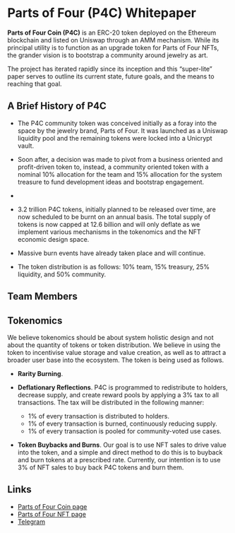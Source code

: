 # Parts of Four (P4C) Whitepaper

**Parts of Four Coin (P4C)** is an ERC-20 token deployed on the Ethereum blockchain and listed on Uniswap through an AMM mechanism. While its principal utility is to function as an upgrade token for Parts of Four NFTs, the grander vision is to bootstrap a community around jewelry as art.

The project has iterated rapidly since its inception and this “super-lite” paper serves to outline its current state, future goals, and the means to reaching that goal.


## A Brief History of P4C

- The P4C community token was conceived initially as a foray into the space by the jewelry brand, Parts of Four. It was launched as a Uniswap liquidity pool and the remaining tokens were locked into a Unicrypt vault.

- Soon after, a decision was made to pivot from a business oriented and profit-driven token to, instead, a community oriented token with a nominal 10% allocation for the team and 15% allocation for the system treasure to fund development ideas and bootstrap engagement.

-

- 3.2 trillion P4C tokens, initially planned to be released over time, are now scheduled to be burnt on an annual basis. The total supply of tokens is now capped at 12.6 billion and will only deflate as we implement various mechanisms in the tokenomics and the NFT economic design space.

- Massive burn events have already taken place and will continue.

- The token distribution is as follows: 10% team, 15% treasury, 25% liquidity, and 50% community.


## Team Members


## Tokenomics
We believe tokenomics should be about system holistic design and not about the quantity of tokens or token distribution. We believe in using the token to incentivise value storage and value creation, as well as to attract a broader user base into the ecosystem. The token is being used as follows.

- **Rarity Burning**.

- **Deflationary Reflections**. P4C is programmed to redistribute to holders, decrease supply, and create reward pools by applying a 3% tax to all transactions. The tax will be distributed in the following manner:
  - 1% of every transaction is distributed to holders.
  - 1% of every transaction is burned, continuously reducing supply.
  - 1% of every transaction is pooled for community-voted use cases.

- **Token Buybacks and Burns**. Our goal is to use NFT sales to drive value into the token, and a simple and direct method to do this is to buyback and burn tokens at a prescribed rate. Currently, our intention is to use 3% of NFT sales to buy back P4C tokens and burn them.


## Links
- [Parts of Four Coin page](https://partsof4.com/pages/p4c)
- [Parts of Four NFT page](https://partsof4)
- [Telegram](https://t.me/partsof4)

